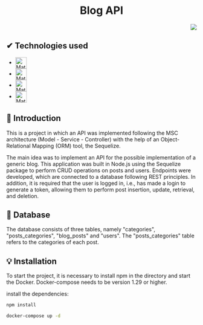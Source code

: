 <h1 align="center"> Blog API </h1>

<p align="right">
<img src="http://img.shields.io/static/v1?label=STATUS&message=%20FINISHED&color=GREEN&style=for-the-badge"/>
</p>

## ✔ Technologies used

-  <img align="center" alt="Matheus-DOCKER" height="30" src="https://img.shields.io/badge/docker-%230db7ed.svg?style=for-the-badge&logo=docker&logoColor=white">
-  <img align="center" alt="Matheus-MYSQL" height="30" src="https://img.shields.io/badge/MySQL-00000F?style=for-the-badge&logo=mysql&logoColor=white">
-  <img align="center" alt="Matheus-NODE" height="30" src="https://img.shields.io/badge/Node.js-43853D?style=for-the-badge&logo=node.js&logoColor=white">
-  <img align="center" alt="Matheus-SQUELIZE" height="30" src="https://img.shields.io/badge/sequelize-323330?style=for-the-badge&logo=sequelize&logoColor=blue">

## 📒 Introduction

This is a project in which an API was implemented following the MSC architecture (Model - Service - Controller) with the help of an Object-Relational Mapping (ORM) tool, the Sequelize. 

The main idea was to implement an API for the possible implementation of a generic blog. This application was built in Node.js using the Sequelize package to perform CRUD operations on posts and users. Endpoints were developed, which are connected to a database following REST principles. In addition, it is required that the user is logged in, i.e., has made a login to generate a token, allowing them to perform post insertion, update, retrieval, and deletion.

## :book: Database

The database consists of three tables, namely "categories", "posts_categories", "blog_posts" and "users". The "posts_categories" table refers to the categories of each post.

## :bulb: Installation

To start the project, it is necessary to install npm in the directory and start the Docker. Docker-compose needs to be version 1.29 or higher.

install the dependencies:

```bash
npm install

docker-compose up -d
```
